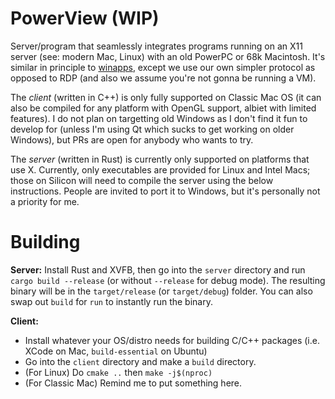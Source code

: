 # PowerView (WIP)

Server/program that seamlessly integrates programs running on an X11 server (see: modern Mac, Linux) with an old PowerPC or 68k Macintosh. It's similar in principle to [winapps](https://github.com/Fmstrat/winapps), except we use our own simpler protocol as opposed to RDP (and also we assume you're not gonna be running a VM).

The *client* (written in C++) is only fully supported on Classic Mac OS (it can also be compiled for any platform with OpenGL support, albiet with limited features). I do not plan on targetting old Windows as I don't find it fun to develop for (unless I'm using Qt which sucks to get working on older Windows), but PRs are open for anybody who wants to try.

The *server* (written in Rust) is currently only supported on platforms that use X. Currently, only executables are provided for Linux and Intel Macs; those on Silicon will need to compile the server using the below instructions. People are invited to port it to Windows, but it's personally not a priority for me.

# Building

**Server:** Install Rust and XVFB, then go into the `server` directory and run `cargo build --release` (or without `--release` for debug mode). The resulting binary will be in the `target/release` (or `target/debug`) folder. You can also swap out `build` for `run` to instantly run the binary.

**Client:** 
- Install whatever your OS/distro needs for building C/C++ packages (i.e. XCode on Mac, `build-essential` on Ubuntu)
- Go into the `client` directory and make a `build` directory. 
- (For Linux) Do `cmake ..` then `make -j$(nproc)`
- (For Classic Mac) Remind me to put something here. 